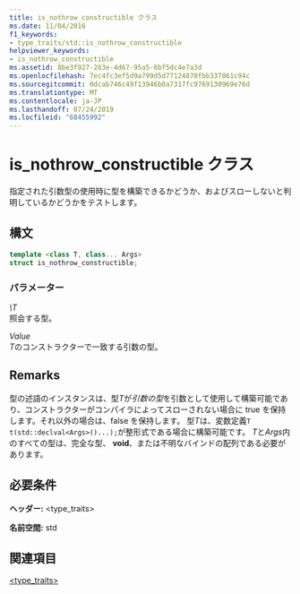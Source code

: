 ```yaml
---
title: is_nothrow_constructible クラス
ms.date: 11/04/2016
f1_keywords:
- type_traits/std::is_nothrow_constructible
helpviewer_keywords:
- is_nothrow_constructible
ms.assetid: 8be3f927-283e-4d67-95a5-8bf5dc4e7a3d
ms.openlocfilehash: 7ec4fc3ef5d9a799d5d77124870fbb337061c94c
ms.sourcegitcommit: 0dcab746c49f13946b0a7317fc9769130969e76d
ms.translationtype: MT
ms.contentlocale: ja-JP
ms.lasthandoff: 07/24/2019
ms.locfileid: "68455992"
---
```

# <a name="isnothrowconstructible-class"></a>is_nothrow_constructible クラス

指定された引数型の使用時に型を構築できるかどうか、およびスローしないと判明しているかどうかをテストします。

## <a name="syntax"></a>構文

```cpp
template <class T, class... Args>
struct is_nothrow_constructible;
```

### <a name="parameters"></a>パラメーター

*\T*\
照会する型。

*Value*\
*T*のコンストラクターで一致する引数の型。

## <a name="remarks"></a>Remarks

型の述語のインスタンスは、型*T*が*引数の型*を引数として使用して構築可能であり、コンストラクターがコンパイラによってスローされない場合に true を保持します。それ以外の場合は、false を保持します。 型*T*は、変数定義`T t(std::declval<Args>()...);`が整形式である場合に構築可能です。 *T*と*Args*内のすべての型は、完全な型、 **void**、または不明なバインドの配列である必要があります。

## <a name="requirements"></a>必要条件

**ヘッダー:** \<type_traits>

**名前空間:** std

## <a name="see-also"></a>関連項目

[<type_traits>](../standard-library/type-traits.md)
